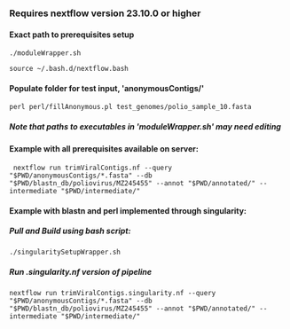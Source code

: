 ### Requires nextflow version 23.10.0 or higher

#### Exact path to prerequisites setup
`./moduleWrapper.sh`

`source ~/.bash.d/nextflow.bash`

#### Populate folder for test input, 'anonymousContigs/'
`perl perl/fillAnonymous.pl test_genomes/polio_sample_10.fasta`


##### Note that paths to executables in 'moduleWrapper.sh' may need editing


#### Example with all prerequisites available on server:
` nextflow run trimViralContigs.nf --query "$PWD/anonymousContigs/*.fasta" --db "$PWD/blastn_db/poliovirus/MZ245455" --annot "$PWD/annotated/" --intermediate "$PWD/intermediate/"`

#### Example with blastn and perl implemented through singularity:
##### Pull and Build using bash script:
`./singularitySetupWrapper.sh`

##### Run .singularity.nf version of pipeline
`nextflow run trimViralContigs.singularity.nf --query "$PWD/anonymousContigs/*.fasta" --db "$PWD/blastn_db/poliovirus/MZ245455" --annot "$PWD/annotated/" --intermediate "$PWD/intermediate/"`